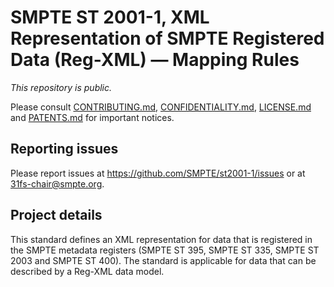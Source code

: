 # SMPTE ST 2001-1, XML Representation of SMPTE Registered Data (Reg-XML) — Mapping Rules

_This repository is public._ 

Please consult [CONTRIBUTING.md](./CONTRIBUTING.md), [CONFIDENTIALITY.md](./CONFIDENTIALITY.md), [LICENSE.md](./LICENSE.md) and [PATENTS.md](./PATENTS.md) for important notices.

## Reporting issues

Please report issues at https://github.com/SMPTE/st2001-1/issues or at 31fs-chair@smpte.org.

## Project details

This standard defines an XML representation for data that is registered in the SMPTE metadata registers (SMPTE ST 395, SMPTE ST 335, SMPTE ST 2003 and SMPTE ST 400). The standard is applicable for data that can be described by a Reg-XML data model.
